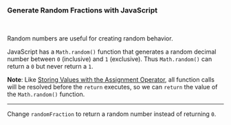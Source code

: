 ### **Generate Random Fractions with JavaScript**

<br>

Random numbers are useful for creating random behavior.

JavaScript has a `Math.random()` function that generates a random decimal number between `0` (inclusive) and `1` (exclusive). Thus `Math.random()` can return a `0` but never return a `1`.

**Note**: Like [Storing Values with the Assignment Operator](https://www.freecodecamp.org/learn/javascript-algorithms-and-data-structures/basic-javascript/storing-values-with-the-assignment-operator), all function calls will be resolved before the `return` executes, so we can `return` the value of the `Math.random()` function.

---

Change `randomFraction` to return a random number instead of returning `0`.
